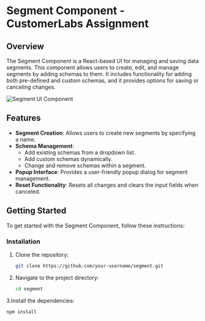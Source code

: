 # Segment Component - CustomerLabs Assignment

## Overview

The Segment Component is a React-based UI for managing and saving data segments. This component allows users to create, edit, and manage segments by adding schemas to them. It includes functionality for adding both pre-defined and custom schemas, and it provides options for saving or canceling changes.

![Segment UI Component](./images/segment-component-overview.png)  <!-- Add an overview image -->


## Features

- **Segment Creation**: Allows users to create new segments by specifying a name.
- **Schema Management**:
  - Add existing schemas from a dropdown list.
  - Add custom schemas dynamically.
  - Change and remove schemas within a segment.
- **Popup Interface**: Provides a user-friendly popup dialog for segment management.
- **Reset Functionality**: Resets all changes and clears the input fields when canceled.

## Getting Started

To get started with the Segment Component, follow these instructions:

### Installation

1. Clone the repository:
   ```bash
   git clone https://github.com/your-username/segment.git

2. Navigate to the project directory:
      ```bash
   cd segment

3.Install the dependencies:
   ```bash
   npm install
